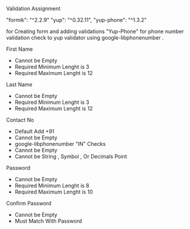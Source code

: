 Validation Assignment
 
<!-- Library Used  -->
 
"formik": "^2.2.9"
"yup": "^0.32.11",
"yup-phone": "^1.3.2"

for Creating form and adding validations
 "Yup-Phone" for phone number validation check to yup validator using google-libphonenumber .

<!-- Validation Checks -->

First Name
 * Cannot be Empty 
 * Required Minimum Lenght is 3    
 * Required Maximum Lenght is 12   

Last Name
 * Cannot be Empty
 * Required Minimum Lenght is 3    
 * Required Maximum Lenght is 12   

 

Contact No
 * Default Add +91
 * Cannot be Empty  
 * google-libphonenumber "IN" Checks
 * Cannot be Empty
 * Cannot be String , Symbol , Or Decimals Point 

Password
 * Cannot be Empty   
 * Required Minimum Lenght is 8    
 * Required Maximum Lenght is 10    

Confirm Password
 * Cannot be Empty   
 * Must Match With Password 
 

